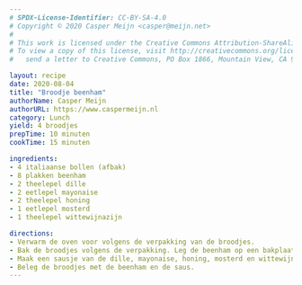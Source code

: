 ```yaml
---
# SPDX-License-Identifier: CC-BY-SA-4.0
# Copyright © 2020 Casper Meijn <casper@meijn.net>
# 
# This work is licensed under the Creative Commons Attribution-ShareAlike 4.0 International License. 
# To view a copy of this license, visit http://creativecommons.org/licenses/by-sa/4.0/ or 
#   send a letter to Creative Commons, PO Box 1866, Mountain View, CA 94042, USA.

layout: recipe
date: 2020-08-04
title: "Broodje beenham"
authorName: Casper Meijn
authorURL: https://www.caspermeijn.nl
category: Lunch
yield: 4 broodjes
prepTime: 10 minuten
cookTime: 15 minuten

ingredients:
- 4 italiaanse bollen (afbak)
- 8 plakken beenham
- 2 theelepel dille
- 2 eetlepel mayonaise
- 2 theelepel honing
- 1 eetlepel mosterd
- 1 theelepel wittewijnazijn

directions:
- Verwarm de oven voor volgens de verpakking van de broodjes.
- Bak de broodjes volgens de verpakking. Leg de beenham op een bakplaat met bakpapier en doe laatste 5 minuten ook de beenham in de oven.
- Maak een sausje van de dille, mayonaise, honing, mosterd en wittewijnazijn.
- Beleg de broodjes met de beenham en de saus.
---
```

